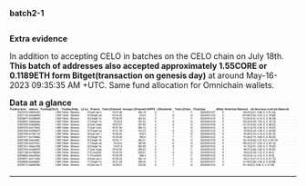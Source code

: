 **batch2-1**
```

```

**Extra evidence**

In addition to accepting CELO in batches on the CELO chain on July 18th. **This batch of addresses also accepted approximately 1.55CORE or 0.1189ETH form Bitget(transaction on genesis day)** at around May-16-2023 09:35:35 AM +UTC. Same fund allocation for Omnichain wallets. 

**Data at a glance**
![batch2-1](image1/batch1.png)

---
